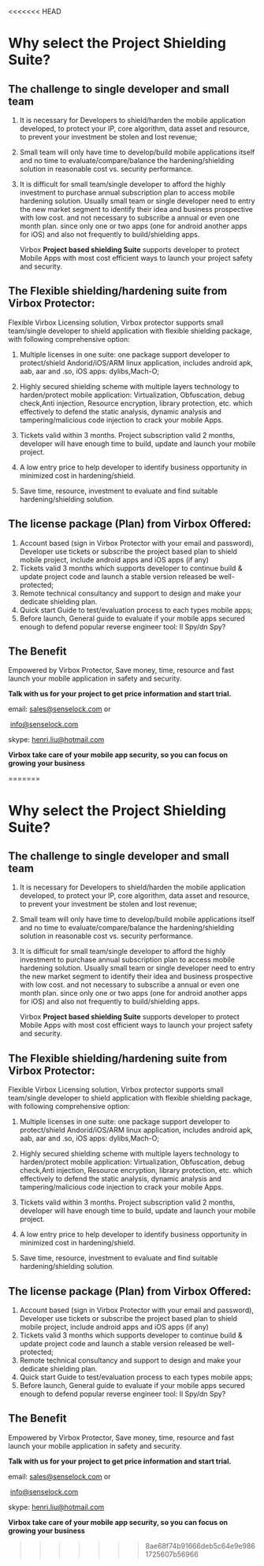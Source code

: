 <<<<<<< HEAD
# Why select the Project Shielding Suite?

## **The challenge to single developer and small team**

1. It is necessary for Developers to shield/harden the mobile application developed,  to protect your IP,  core algorithm, data asset and resource,  to prevent your investment be stolen and lost revenue;

2. Small team will only have time to develop/build mobile applications itself and no time to evaluate/compare/balance the hardening/shielding solution in reasonable cost vs. security performance.

3. It is difficult for small team/single developer to afford the highly investment to purchase annual subscription plan to access mobile hardening solution. Usually small team or single developer need to entry the new market segment to identify their idea and business prospective with low cost. and not necessary to subscribe a annual or even one month plan. since only one or two  apps (one for android another apps for iOS) and also not frequently to build/shielding apps.  

   

   Virbox **Project based shielding Suite** supports developer to protect Mobile Apps with most cost efficient ways to launch your project safety and security.

   

## **The Flexible shielding/hardening suite from Virbox Protector**:

 Flexible Virbox Licensing solution, Virbox protector supports small team/single developer to shield application with flexible shielding package, with following comprehensive option:

1. Multiple licenses in one suite: one package support developer to protect/shield Andorid/iOS/ARM linux application, includes android apk, aab, aar and .so, iOS apps: dylibs,Mach-O;

2. Highly secured shielding scheme with  multiple layers technology to harden/protect mobile application:  Virtualization, Obfuscation,  debug check,Anti injection, Resource encryption, library protection, etc. which effectively to defend the static analysis, dynamic analysis and tampering/malicious code injection to crack your mobile Apps. 

3. Tickets valid within 3 months. Project subscription valid 2 months, developer will have enough time to build, update and launch your mobile project.

4. A low entry price to help developer to identify business opportunity in minimized cost in hardening/shield.

5. Save time, resource, investment to evaluate and find suitable hardening/shielding solution.

   

## **The license package (Plan) from Virbox Offered:**

1. Account based (sign in Virbox Protector with your email and password), Developer use tickets or subscribe the project based plan to shield mobile project, include android apps and iOS apps (if any)
2. Tickets valid 3 months which supports developer to continue build & update project code and launch a stable version released be well-protected;
3. Remote technical consultancy and support to design and make your dedicate shielding plan.
4. Quick start Guide to test/evaluation process to each types mobile apps;
5. Before launch, General guide to evaluate if your mobile apps secured enough to defend popular reverse engineer tool: Il Spy/dn Spy?

## **The Benefit**

Empowered by Virbox Protector, Save money, time, resource and fast launch your mobile application in safety and security. 



**Talk with us for your project to get price information and start trial.**

email: sales@senselock.com or

​			info@senselock.com

skype:  henri.liu@hotmail.com

 **Virbox take care of your mobile app security, so you can focus on growing your business** 

=======
# Why select the Project Shielding Suite?

## **The challenge to single developer and small team**

1. It is necessary for Developers to shield/harden the mobile application developed,  to protect your IP,  core algorithm, data asset and resource,  to prevent your investment be stolen and lost revenue;

2. Small team will only have time to develop/build mobile applications itself and no time to evaluate/compare/balance the hardening/shielding solution in reasonable cost vs. security performance.

3. It is difficult for small team/single developer to afford the highly investment to purchase annual subscription plan to access mobile hardening solution. Usually small team or single developer need to entry the new market segment to identify their idea and business prospective with low cost. and not necessary to subscribe a annual or even one month plan. since only one or two  apps (one for android another apps for iOS) and also not frequently to build/shielding apps.  

   

   Virbox **Project based shielding Suite** supports developer to protect Mobile Apps with most cost efficient ways to launch your project safety and security.

   

## **The Flexible shielding/hardening suite from Virbox Protector**:

 Flexible Virbox Licensing solution, Virbox protector supports small team/single developer to shield application with flexible shielding package, with following comprehensive option:

1. Multiple licenses in one suite: one package support developer to protect/shield Andorid/iOS/ARM linux application, includes android apk, aab, aar and .so, iOS apps: dylibs,Mach-O;

2. Highly secured shielding scheme with  multiple layers technology to harden/protect mobile application:  Virtualization, Obfuscation,  debug check,Anti injection, Resource encryption, library protection, etc. which effectively to defend the static analysis, dynamic analysis and tampering/malicious code injection to crack your mobile Apps. 

3. Tickets valid within 3 months. Project subscription valid 2 months, developer will have enough time to build, update and launch your mobile project.

4. A low entry price to help developer to identify business opportunity in minimized cost in hardening/shield.

5. Save time, resource, investment to evaluate and find suitable hardening/shielding solution.

   

## **The license package (Plan) from Virbox Offered:**

1. Account based (sign in Virbox Protector with your email and password), Developer use tickets or subscribe the project based plan to shield mobile project, include android apps and iOS apps (if any)
2. Tickets valid 3 months which supports developer to continue build & update project code and launch a stable version released be well-protected;
3. Remote technical consultancy and support to design and make your dedicate shielding plan.
4. Quick start Guide to test/evaluation process to each types mobile apps;
5. Before launch, General guide to evaluate if your mobile apps secured enough to defend popular reverse engineer tool: Il Spy/dn Spy?

## **The Benefit**

Empowered by Virbox Protector, Save money, time, resource and fast launch your mobile application in safety and security. 



**Talk with us for your project to get price information and start trial.**

email: sales@senselock.com or

​			info@senselock.com

skype:  henri.liu@hotmail.com

 **Virbox take care of your mobile app security, so you can focus on growing your business** 

>>>>>>> 8ae68f74b91666deb5c64e9e9861725607b56966
